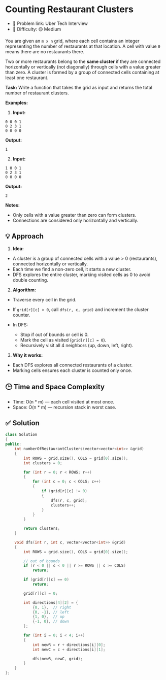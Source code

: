 # Counting Restaurant Clusters

- 🧩 Problem link: Uber Tech Interview
- 🚦 Difficulty: 🟡 Medium

You are given an `m x n` grid, where each cell contains an integer representing the number of restaurants at that location. A cell with value `0` means there are no restaurants there.

Two or more restaurants belong to the **same cluster** if they are connected horizontally or vertically (not diagonally) through cells with a value greater than zero. A cluster is formed by a group of connected cells containing at least one restaurant.

**Task:**
Write a function that takes the grid as input and returns the total number of restaurant clusters.

**Examples:**

1. **Input:**

```
0 0 0 1
0 2 3 1
0 0 0 0
```

**Output:**

```
1
```

2. **Input:**

```
1 0 0 1
0 2 3 1
0 0 0 0
```

**Output:**

```
2
```

**Notes:**

- Only cells with a value greater than zero can form clusters.
- Connections are considered only horizontally and vertically.

## 💡 Approach

1. **Idea:**

- A cluster is a group of connected cells with a value > 0 (restaurants), connected horizontally or vertically.
- Each time we find a non-zero cell, it starts a new cluster.
- DFS explores the entire cluster, marking visited cells as 0 to avoid double counting.

2. **Algorithm:**

- Traverse every cell in the grid.
- If `grid[r][c] > 0`, call `dfs(r, c, grid)` and increment the cluster counter.
- In DFS:

  - Stop if out of bounds or cell is 0.
  - Mark the cell as visited (`grid[r][c] = 0`).
  - Recursively visit all 4 neighbors (up, down, left, right).

3. **Why it works:**

- Each DFS explores all connected restaurants of a cluster.
- Marking cells ensures each cluster is counted only once.

## 🕒 Time and Space Complexity

- Time: O(n \* m) — each cell visited at most once.
- Space: O(n \* m) — recursion stack in worst case.

## ✅ Solution

```cpp
class Solution
{
public:
    int numberOfRestaurantClusters(vector<vector<int>> &grid)
    {
        int ROWS = grid.size(), COLS = grid[0].size();
        int clusters = 0;

        for (int r = 0; r < ROWS; r++)
        {
            for (int c = 0; c < COLS; c++)
            {
                if (grid[r][c] != 0)
                {
                    dfs(r, c, grid);
                    clusters++;
                }
            }
        }

        return clusters;
    }

    void dfs(int r, int c, vector<vector<int>> &grid)
    {
        int ROWS = grid.size(), COLS = grid[0].size();

        // out of bounds
        if (r < 0 || c < 0 || r >= ROWS || c >= COLS)
            return;

        if (grid[r][c] == 0)
            return;

        grid[r][c] = 0;

        int directions[4][2] = {
            {0, 1},  // right
            {0, -1}, // left
            {1, 0},  // up
            {-1, 0}, // down
        };

        for (int i = 0; i < 4; i++)
        {
            int newR = r + directions[i][0];
            int newC = c + directions[i][1];

            dfs(newR, newC, grid);
        }
    }
};
```
